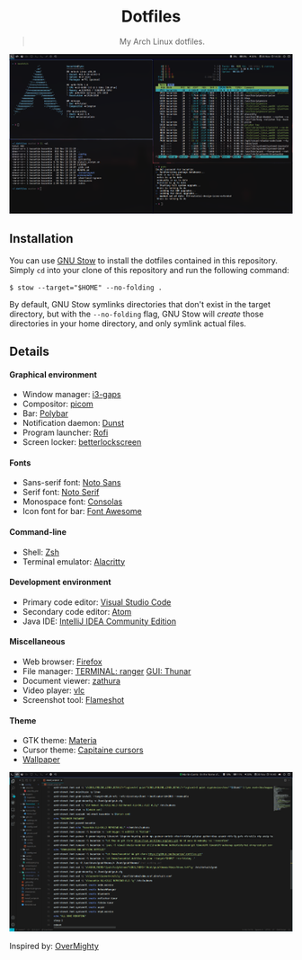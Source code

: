 <div align="center">
    <h1>Dotfiles</h1>
    <blockquote>
        <p>My Arch Linux dotfiles.</p>
    </blockquote>
</div>

![do be added](./screenshots/desktop1.png)

## Installation

You can use [GNU Stow](https://www.gnu.org/software/stow/) to install the
dotfiles contained in this repository. Simply `cd` into your clone of this
repository and run the following command:

```
$ stow --target="$HOME" --no-folding .
```

By default, GNU Stow symlinks directories that don't exist in the target
directory, but with the `--no-folding` flag, GNU Stow will _create_ those
directories in your home directory, and only symlink actual files.

## Details

#### Graphical environment

- Window manager: [i3-gaps](https://github.com/Airblader/i3)
- Compositor: [picom](https://github.com/yshui/picom)
- Bar: [Polybar](https://github.com/polybar/polybar)
- Notification daemon: [Dunst](https://github.com/dunst-project/dunst)
- Program launcher: [Rofi](https://github.com/davatorium/rofi)
- Screen locker: [betterlockscreen](https://github.com/pavanjadhaw/betterlockscreen)

#### Fonts

- Sans-serif font: [Noto Sans](https://www.google.com/get/noto/)
- Serif font: [Noto Serif](https://www.google.com/get/noto/)
- Monospace font: [Consolas](https://aur.archlinux.org/packages/consolas-font)
- Icon font for bar: [Font Awesome](https://fontawesome.com/)

#### Command-line

- Shell: [Zsh](https://github.com/zsh-users/zsh)
- Terminal emulator: [Alacritty](https://github.com/jwilm/alacritty)

#### Development environment

- Primary code editor: [Visual Studio Code](https://github.com/microsoft/vscode)
- Secondary code editor: [Atom](https://github.com/atom/atom)
- Java IDE: [IntelliJ IDEA Community Edition](https://github.com/JetBrains/intellij-community)

#### Miscellaneous

- Web browser: [Firefox](https://www.mozilla.org/en-US/firefox/new/)
- File manager: [TERMINAL: ranger](https://github.com/ranger/ranger) [GUI: Thunar](https://github.com/xfce-mirror/thunar)
- Document viewer: [zathura](https://github.com/pwmt/zathura)
- Video player: [vlc](https://github.com/videolan/vlc)
- Screenshot tool: [Flameshot](https://github.com/lupoDharkael/flameshot)

#### Theme

- GTK theme: [Materia](https://github.com/nana-4/materia-theme)
- Cursor theme: [Capitaine cursors](https://github.com/keeferrourke/capitaine-cursors)
- [Wallpaper](https://unsplash.com/photos/ybw-0_Hfk1I)

![to be added](./screenshots/desktop2.png)

Inspired by: [OverMighty](https://github.com/OverMighty/dotfiles)